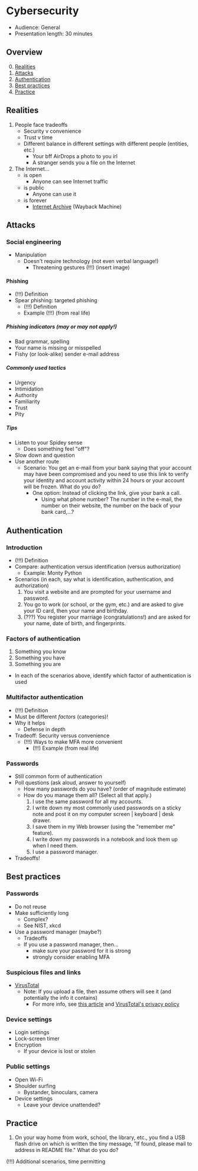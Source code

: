 # Cybersecurity

- Audience: General
- Presentation length: 30 minutes



## Overview

0. [Realities](cysec-g30.md#realities)
1. [Attacks](cysec-g30.md#attacks)
2. [Authentication](cysec-g30.md#authentication)
3. [Best practices](cysec-g30.md#best-practices)
4. [Practice](cysec-g30.md#practice)



## Realities

1. People face tradeoffs
    - Security v convenience
    - Trust v time
    - Different balance in different settings with different people (entities, etc.)
        - Your bff AirDrops a photo to you irl
        - A stranger sends you a file on the Internet
2. The Internet...
    - is open
        - Anyone can see Internet traffic
    - is public
        - Anyone can use it
    - is forever
        - [Internet Archive](https://archive.org/) (Wayback Machine)



## Attacks

### Social engineering

- Manipulation
    - Doesn't require technology (not even verbal language!)
        - Threatening gestures (!!!) (insert image)

#### Phishing

- (!!!) Definition
- Spear phishing: targeted phishing
    - (!!!) Definition
    - Example (!!!) (from real life)

##### Phishing indicators (may or may not apply!)

- Bad grammar, spelling
- Your name is missing or misspelled
- Fishy (or look-alike) sender e-mail address

##### Commonly used tactics

- Urgency
- Intimidation
- Authority
- Familiarity
- Trust
- Pity

##### Tips

- Listen to your Spidey sense
    - Does something feel "off"?
- Slow down and question
- Use another route
    - Scenario: You get an e-mail from your bank saying that your account may have been compromised and you need to use this link to verify your identity and account activity within 24 hours or your account will be frozen. What do you do?
        - One option: Instead of clicking the link, give your bank a call.
            - Using what phone number? The number in the e-mail, the number on their website, the number on the back of your bank card,...?



## Authentication

### Introduction

- (!!!) Definition
- Compare: authentication versus identification (versus authorization)
    - Example: Monty Python
- Scenarios (in each, say what is identification, authentication, and authorization)
    1. You visit a website and are prompted for your username and password.
    2. You go to work (or school, or the gym, etc.) and are asked to give your ID card, then your name and birthday.
    3. (???) You register your marriage (congratulations!) and are asked for your name, date of birth, and fingerprints.

### Factors of authentication

1. Something you know
2. Something you have
3. Something you are

- In each of the scenarios above, identify which factor of authentication is used

### Multifactor authentication

- (!!!) Definition
- Must be different _factors_ (categories)!
- Why it helps
    - Defense in depth
- Tradeoff: Security versus convenience
    - (!!!) Ways to make MFA more convenient
        - (!!!) Example (from real life)

### Passwords

- Still common form of authentication
- Poll questions (ask aloud, answer to yourself)
    - How many passwords do you have? (order of magnitude estimate)
    - How do you manage them all? (Select all that apply.)
        1. I use the same password for all my accounts.
        2. I write down my most commonly used passwords on a sticky note and post it on my computer screen \| keyboard \| desk drawer.
        3. I save them in my Web browser (using the "remember me" feature).
        4. I write down my passwords in a notebook and look them up when I need them.
        5. I use a password manager.
- Tradeoffs!



## Best practices

### Passwords

- Do not reuse
- Make sufficiently long
    - Complex?
    - See NIST, xkcd
- Use a password manager (maybe?)
    - Tradeoffs
    - If you use a password manager, then...
        - make sure your password for it is strong
        - strongly consider enabling MFA

### Suspicious files and links

- [VirusTotal](https://www.virustotal.com/gui/)
    - Note: If you upload a file, then assume others will see it (and potentially the info it contains)
        - For more info, see [this article](https://www.threatdown.com/blog/accidental-virustotal-upload-is-a-valuable-reminder-to-double-check-what-you-share/) and [VirusTotal's privacy policy](https://virustotal.readme.io/docs/privacy-policy)

### Device settings

- Login settings
- Lock-screen timer
- Encryption
    - If your device is lost or stolen

### Public settings

- Open Wi-Fi
- Shoulder surfing
    - Bystander, binoculars, camera
- Device settings
    - Leave your device unattended?



## Practice

1. On your way home from work, school, the library, etc., you find a USB flash drive on which is written the tiny message, "If found, please mail to address in README file." What do you do?

(!!!) Additional scenarios, time permitting
